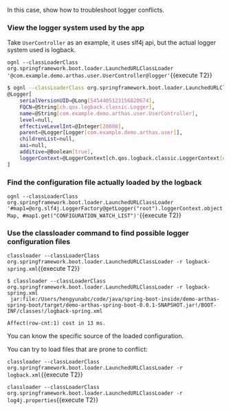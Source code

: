In this case, show how to troubleshoot logger conflicts.

### View the logger system used by the app

Take `UserController` as an example, it uses slf4j api, but the actual logger system used is logback.

`ognl --classLoaderClass org.springframework.boot.loader.LaunchedURLClassLoader '@com.example.demo.arthas.user.UserController@logger'`{{execute T2}}


```bash
$ ognl --classLoaderClass org.springframework.boot.loader.LaunchedURLClassLoader '@com.example.demo.arthas.user.UserController@logger'
@Logger[
    serialVersionUID=@Long[5454405123156820674],
    FQCN=@String[ch.qos.logback.classic.Logger],
    name=@String[com.example.demo.arthas.user.UserController],
    level=null,
    effectiveLevelInt=@Integer[20000],
    parent=@Logger[Logger[com.example.demo.arthas.user]],
    childrenList=null,
    aai=null,
    additive=@Boolean[true],
    loggerContext=@LoggerContext[ch.qos.logback.classic.LoggerContext[default]],
]
```

### Find the configuration file actually loaded by the logback


`ognl --classLoaderClass org.springframework.boot.loader.LaunchedURLClassLoader '#map1=@org.slf4j.LoggerFactory@getLogger("root").loggerContext.objectMap, #map1.get("CONFIGURATION_WATCH_LIST")'`{{execute T2}}


### Use the classloader command to find possible logger configuration files

`classloader --classLoaderClass org.springframework.boot.loader.LaunchedURLClassLoader -r logback-spring.xml`{{execute T2}}

```
$ classloader --classLoaderClass org.springframework.boot.loader.LaunchedURLClassLoader -r logback-spring.xml
 jar:file:/Users/hengyunabc/code/java/spring-boot-inside/demo-arthas-spring-boot/target/demo-arthas-spring-boot-0.0.1-SNAPSHOT.jar!/BOOT-INF/classes!/logback-spring.xml

Affect(row-cnt:1) cost in 13 ms.
```
You can know the specific source of the loaded configuration.

You can try to load files that are prone to conflict:

`classloader --classLoaderClass org.springframework.boot.loader.LaunchedURLClassLoader -r logback.xml`{{execute T2}}

`classloader --classLoaderClass org.springframework.boot.loader.LaunchedURLClassLoader -r log4j.properties`{{execute T2}}


